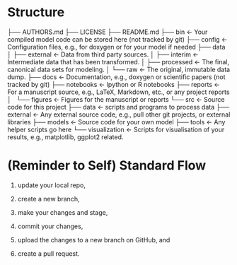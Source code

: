 <h1>Structure</h1>
├── AUTHORS.md  
├── LICENSE  
├── README.md  
├── bin                <- Your compiled model code can be stored here (not tracked by git)  
├── config             <- Configuration files, e.g., for doxygen or for your model if needed  
├── data  
│   ├── external       <- Data from third party sources.  
│   ├── interim        <- Intermediate data that has been transformed.  
│   ├── processed      <- The final, canonical data sets for modeling.  
│   └── raw            <- The original, immutable data dump.  
├── docs               <- Documentation, e.g., doxygen or scientific papers (not tracked by git)  
├── notebooks          <- Ipython or R notebooks  
├── reports            <- For a manuscript source, e.g., LaTeX, Markdown, etc., or any project reports  
│   └── figures        <- Figures for the manuscript or reports  
└── src                <- Source code for this project  
├── data           <- scripts and programs to process data  
├── external       <- Any external source code, e.g., pull other git projects, or external libraries  
├── models         <- Source code for your own model  
├── tools          <- Any helper scripts go here  
└── visualization  <- Scripts for visualisation of your results, e.g., matplotlib, ggplot2 related.  


<h1>(Reminder to Self) Standard Flow</h1>

1) update your local repo,

2) create a new branch,

3) make your changes and stage,

4) commit your changes,

5) upload the changes to a new branch on GitHub, and

6) create a pull request.
